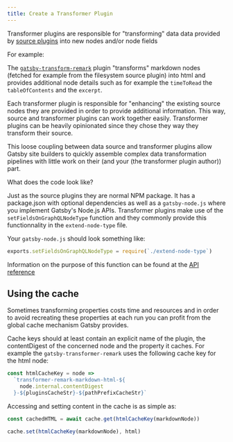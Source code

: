 ```yaml
---
title: Create a Transformer Plugin
---
```


Transformer plugins are responsible for "transforming" data data provided by
[source plugins](/docs/create-source-plugin) into new nodes and/or node fields

For example:

The [`gatsby-transform-remark`](/packages/gatsby-transform-remark/) plugin
"transforms" markdown nodes (fetched for example from the filesystem source plugin) into html and provides additional node details such as for example the `timeToRead` the `tableOfContents` and the `excerpt`.

Each transformer plugin is responsible for "enhancing" the existing source nodes they
are provided in order to provide additional information. This way, source and transformer plugins can work together easily. Transformer plugins can be heavily opinionated since they chose they way they transform their source.

This loose coupling between data source and transformer plugins allow Gatsby
site builders to quickly assemble complex data transformation pipelines with
little work on their (and your (the transformer plugin author)) part.

What does the code look like?

Just as the source plugins they are normal NPM package. It has a package.json with optional
dependencies as well as a `gatsby-node.js` where you implement Gatsby's Node.js
APIs. Transformer plugins make use of the `setFieldsOnGraphQLNodeType` function and they commonly provide this functionnality in the `extend-node-type` file.

Your `gatsby-node.js` should look something like:

```javascript
exports.setFieldsOnGraphQLNodeType = require(`./extend-node-type`)
```

Information on the purpose of this function can be found at the [API reference](docs/node-apis/#setFieldsOnGraphQLNodeType)

## Using the cache

Sometimes transforming properties costs time and resources and in order to avoid recreating these properties at each run you can profit from the global cache mechanism Gatsby provides.

Cache keys should at least contain an explicit name of the plugin, the contentDigest of the concerned node and the property it caches. For example the `gatsby-transformer-remark` uses the following cache key for the html node:

```javascript
const htmlCacheKey = node =>
  `transformer-remark-markdown-html-${
    node.internal.contentDigest
  }-${pluginsCacheStr}-${pathPrefixCacheStr}`
```

Accessing and setting content in the cache is as simple as:

```javascript
const cachedHTML = await cache.get(htmlCacheKey(markdownNode))

cache.set(htmlCacheKey(markdownNode), html)
```
